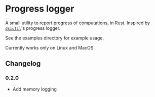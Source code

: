 # Progress logger

A small utility to report progress of computations, in Rust. Inspired by [`dsiutil`](http://dsiutils.di.unimi.it/docs/it/unimi/dsi/logging/ProgressLogger.html)'s progress logger.

See the examples directory for example usage.

Currently works only on Linux and MacOS.

## Changelog

### 0.2.0

- Add memory logging 
